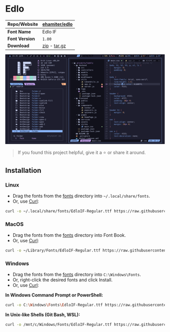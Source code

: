 <!-- SHORTCUT REFERENCE LINKS -->

[zip]: https://github.com/iconicFonts/if/releases/download/v1.1.0/Edlo.zip
[tar]: https://github.com/iconicFonts/if/releases/download/v1.1.0/Edlo.tar.gz
[url]: https://github.com/ehamiter/edlo

# Edlo

| Repo/Website     | [ehamiter/edlo][url]       |
| :--------------- | :------------------------- |
| **Font Name**    | Edlo IF                    |
| **Font Version** | `1.00`                     |
| **Download**     | [zip][zip] - [tar.gz][tar] |

![Font preview](preview.png)

> If you found this project helpful, give it a :star: or share it around.

## Installation

### Linux

- Drag the fonts from the [fonts](fonts) directory into `~/.local/share/fonts`.
- Or, use [Curl](https://github.com/curl/curl):

```sh
curl -o ~/.local/share/fonts/EdloIF-Regular.ttf https://raw.githubusercontent.com/iconicFonts/if/main/fonts/patched/Edlo/fonts/EdloIF-Regular.ttf
```

### MacOS

- Drag the fonts from the [fonts](fonts) directory into Font Book.
- Or, use [Curl](https://github.com/curl/curl):

```sh
curl -o ~/Library/Fonts/EdloIF-Regular.ttf https://raw.githubusercontent.com/iconicFonts/if/main/fonts/patched/Edlo/fonts/EdloIF-Regular.ttf
```

### Windows

- Drag the fonts from the [fonts](fonts) directory into `C:\Windows\Fonts`.
- Or, right-click the desired fonts and click Install.
- Or, use [Curl](https://github.com/curl/curl):

**In Windows Command Prompt or PowerShell:**

```sh
curl -o C:\Windows\Fonts\EdloIF-Regular.ttf https://raw.githubusercontent.com/iconicFonts/if/main/fonts/patched/Edlo/fonts/EdloIF-Regular.ttf
```

**In Unix-like Shells (Git Bash, WSL):**

```sh
curl -o /mnt/c/Windows/Fonts/EdloIF-Regular.ttf https://raw.githubusercontent.com/iconicFonts/if/main/fonts/patched/Edlo/fonts/EdloIF-Regular.ttf
```
